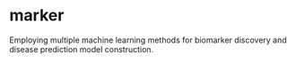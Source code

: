 # marker
Employing multiple machine learning methods for biomarker discovery and disease prediction model construction.

